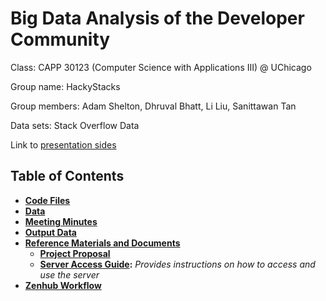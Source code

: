 # Big Data Analysis of the Developer Community 

Class: CAPP 30123 (Computer Science with Applications III) @ UChicago

Group name: HackyStacks

Group members: Adam Shelton, Dhruval Bhatt, Li Liu, Sanittawan Tan

Data sets: Stack Overflow Data

Link to [presentation sides](https://docs.google.com/presentation/d/1GYTZUKXJao9cUAPSVXusdpyFvTQQRsTqmrr1fUi9puU/edit?usp=sharing)

## Table of Contents
- **[Code Files](code_files)**
- **[Data](data)**
- **[Meeting Minutes](minutes)**
- **[Output Data](output_data)**
- **[Reference Materials and Documents](refs_docs)**
    - **[Project Proposal](refs_docs/CAPP3_project_proposal.pdf)**
    - **[Server Access Guide](refs_docs/server_access.md):** *Provides instructions on how to access and use the server*
- **[Zenhub Workflow](zenhub_workflow)**

